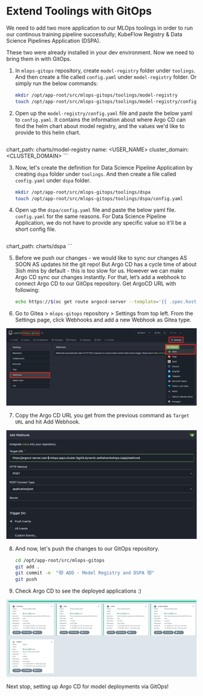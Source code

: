 # Extend Toolings with GitOps

We need to add two more application to our MLOps toolings in order to run our continous training pipeline successfully; KubeFlow Registry & Data Science Pipelines Application (DSPA).

These two were already installed in your dev environment. Now we need to bring them in with GitOps.

1. In `mlops-gitops` repository, create `model-registry` folder under `toolings`. And then create a file called `config.yaml` under `model-registry` folder. Or simply run the below commands:

    ```bash
    mkdir /opt/app-root/src/mlops-gitops/toolings/model-registry
    touch /opt/app-root/src/mlops-gitops/toolings/model-registry/config.yaml
    ```

2. Open up the `model-registry/config.yaml` file and paste the below yaml to `config.yaml`. It contains the information about where Argo CD can find the helm chart about model registry, and the values we'd like to provide to this helm chart.

    ```yaml
  chart_path: charts/model-registry
  name: <USER_NAME>
  cluster_domain: <CLUSTER_DOMAIN>
    ```


3. Now, let's create the definition for Data Science Pipeline Application by creating `dspa` folder under `toolings`. And then create a file called `config.yaml` under `dspa` folder.

    ```bash
    mkdir /opt/app-root/src/mlops-gitops/toolings/dspa
    touch /opt/app-root/src/mlops-gitops/toolings/dspa/config.yaml
    ```

4. Open up the `dspa/config.yaml` file and paste the below yaml file. `config.yaml` for the same reasons. For Data Science Pipeline Application, we do not have to provide any specific value so it'll be a short config file.

    ```yaml
  chart_path: charts/dspa
    ```

5. Before we push our changes - we would like to sync our changes AS SOON AS updates hit the git repo! But Argo CD has a cycle time of about 3ish mins by default - this is too slow for us. However we can make Argo CD sync our changes instantly. For that, let’s add a webhook to connect Argo CD to our GitOps repository. Get ArgoCD URL with following:

    ```bash
    echo https://$(oc get route argocd-server --template='{{ .spec.host }}'/api/webhook  -n <USER_NAME>-mlops)
    ```
6. Go to Gitea > `mlops-gitops` repository > Settings from top left. From the Settings page, click Webhooks and add a new Webhook as Gitea type.

![gitea-argocd-webhook.png](./images/gitea-argocd-webhook.png)

7. Copy the Argo CD URL you get from the previous command as `Target URL` and hit Add Webhook.

![gitea-argocd-webhook-2.png](./images/gitea-argocd-webhook-2.png)


8. And now, let's push the changes to our GitOps repository.

    ```bash
    cd /opt/app-root/src/mlops-gitops
    git add .
    git commit -m  "😻 ADD - Model Registry and DSPA 😻"
    git push
    ```

9. Check Argo CD to see the deployed applications :)

![model-registry-dspa.png](./images/model-registry-dspa.png)

Next stop, setting up Argo CD for model deployments via GitOps!